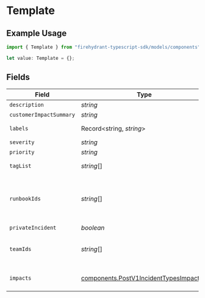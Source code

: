 # Template

## Example Usage

```typescript
import { Template } from "firehydrant-typescript-sdk/models/components";

let value: Template = {};
```

## Fields

| Field                                                                                            | Type                                                                                             | Required                                                                                         | Description                                                                                      |
| ------------------------------------------------------------------------------------------------ | ------------------------------------------------------------------------------------------------ | ------------------------------------------------------------------------------------------------ | ------------------------------------------------------------------------------------------------ |
| `description`                                                                                    | *string*                                                                                         | :heavy_minus_sign:                                                                               | N/A                                                                                              |
| `customerImpactSummary`                                                                          | *string*                                                                                         | :heavy_minus_sign:                                                                               | N/A                                                                                              |
| `labels`                                                                                         | Record<string, *string*>                                                                         | :heavy_minus_sign:                                                                               | A labels hash of keys and values                                                                 |
| `severity`                                                                                       | *string*                                                                                         | :heavy_minus_sign:                                                                               | N/A                                                                                              |
| `priority`                                                                                       | *string*                                                                                         | :heavy_minus_sign:                                                                               | N/A                                                                                              |
| `tagList`                                                                                        | *string*[]                                                                                       | :heavy_minus_sign:                                                                               | List of tags for the incident                                                                    |
| `runbookIds`                                                                                     | *string*[]                                                                                       | :heavy_minus_sign:                                                                               | List of ids of Runbooks to attach to incidents created from this type                            |
| `privateIncident`                                                                                | *boolean*                                                                                        | :heavy_minus_sign:                                                                               | N/A                                                                                              |
| `teamIds`                                                                                        | *string*[]                                                                                       | :heavy_minus_sign:                                                                               | List of ids of teams to be assigned to incidents                                                 |
| `impacts`                                                                                        | [components.PostV1IncidentTypesImpacts](../../models/components/postv1incidenttypesimpacts.md)[] | :heavy_minus_sign:                                                                               | An array of impact/condition combinations                                                        |